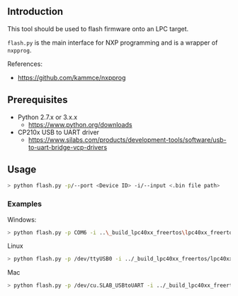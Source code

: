 ## Introduction

This tool should be used to flash firmware onto an LPC target.

`flash.py` is the main interface for NXP programming and is a wrapper of `nxpprog`.

References:
- https://github.com/kammce/nxpprog

## Prerequisites

- Python 2.7.x or 3.x.x
    - https://www.python.org/downloads
- CP210x USB to UART driver
    - https://www.silabs.com/products/development-tools/software/usb-to-uart-bridge-vcp-drivers

## Usage

```bash
> python flash.py -p/--port <Device ID> -i/--input <.bin file path>
```

### Examples

Windows:

```bash
> python flash.py -p COM6 -i ..\_build_lpc40xx_freertos\lpc40xx_freertos.bin
```

Linux
```bash
> python flash.py -p /dev/ttyUSB0 -i ../_build_lpc40xx_freertos/lpc40xx_freertos.bin
```

Mac
```bash
> python flash.py -p /dev/cu.SLAB_USBtoUART -i ../_build_lpc40xx_freertos/lpc40xx_freertos.bin
```
